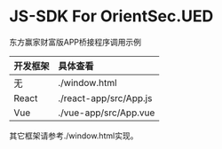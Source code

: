 # JS-SDK For OrientSec.UED

东方赢家财富版APP桥接程序调用示例         

开发框架 | 具体查看
:- | :- 
无 | ./window.html
React | ./react-app/src/App.js
Vue | ./vue-app/src/App.vue

其它框架请参考./window.html实现。        
